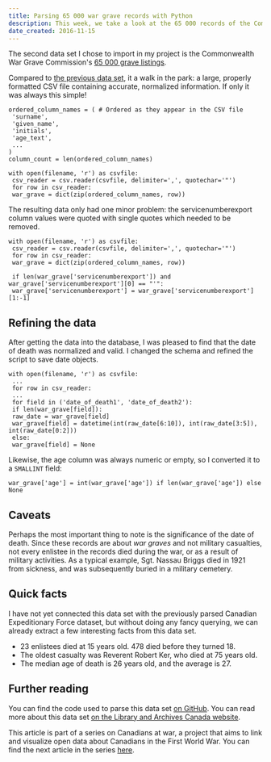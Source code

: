 ```yaml
---
title: Parsing 65 000 war grave records with Python
description: This week, we take a look at the 65 000 records of the Commonwealth War Graves Commission's data set.
date_created: 2016-11-15
---
```


The second data set I chose to import in my project is the Commonwealth War Grave Commission's [65 000 grave listings](http://www.cwgc.org/find-war-dead.aspx).

Compared to [the previous data set](/blog/parsing-575k-military-records-with-python), it a walk in the park: a large, properly formatted CSV file containing accurate, normalized information. If only it was always this simple!

```
ordered_column_names = ( # Ordered as they appear in the CSV file
 'surname',
 'given_name',
 'initials',
 'age_text',
 ...
)
column_count = len(ordered_column_names)

with open(filename, 'r') as csvfile:
 csv_reader = csv.reader(csvfile, delimiter=',', quotechar='"')
 for row in csv_reader:
 war_grave = dict(zip(ordered_column_names, row))

```

The resulting data only had one minor problem: the servicenumberexport column values were quoted with single quotes which needed to be removed.

```
with open(filename, 'r') as csvfile:
 csv_reader = csv.reader(csvfile, delimiter=',', quotechar='"')
 for row in csv_reader:
 war_grave = dict(zip(ordered_column_names, row))

 if len(war_grave['servicenumberexport']) and war_grave['servicenumberexport'][0] == "'":
 war_grave['servicenumberexport'] = war_grave['servicenumberexport'][1:-1]

```

## Refining the data

After getting the data into the database, I was pleased to find that the date of death was normalized and valid. I changed the schema and refined the script to save date objects.

```
with open(filename, 'r') as csvfile:
 ...
 for row in csv_reader:
 ...
 for field in ('date_of_death1', 'date_of_death2'):
 if len(war_grave[field]):
 raw_date = war_grave[field]
 war_grave[field] = datetime(int(raw_date[6:10]), int(raw_date[3:5]), int(raw_date[0:2]))
 else:
 war_grave[field] = None

```

Likewise, the age column was always numeric or empty, so I converted it to a `SMALLINT` field:

```
war_grave['age'] = int(war_grave['age']) if len(war_grave['age']) else None

```

## Caveats

Perhaps the most important thing to note is the significance of the date of death. Since these records are about *war graves* and not military casualties, not every enlistee in the records died during the war, or as a result of military activities. As a typical example, Sgt. Nassau Briggs died in 1921 from sickness, and was subsequently buried in a military cemetery.

## Quick facts

I have not yet connected this data set with the previously parsed Canadian Expeditionary Force dataset, but without doing any fancy querying, we can already extract a few interesting facts from this data set.

- 23 enlistees died at 15 years old. 478 died before they turned 18.
- The oldest casualty was Reverent Robert Ker, who died at 75 years old.
- The median age of death is 26 years old, and the average is 27.

## Further reading

You can find the code used to parse this data set [on GitHub](https://github.com/nicbou/canadians-at-war/tree/master/commonwealth-war-graves-commission). You can read more about this data set [on the Library and Archives Canada website](http://www.bac-lac.gc.ca/eng/discover/mass-digitized-archives/commonwealth-war-graves-registers/Pages/commonwealth-war-graves-registers.aspx).

This article is part of a series on Canadians at war, a project that aims to link and visualize open data about Canadians in the First World War. You can find the next article in the series [here](/blog/cracking-open-the-canadian-great-war-project-database "Cracking open the Canadian Great War Project database").

